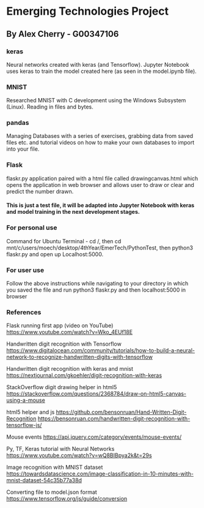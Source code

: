 # Emerging Technologies Project
## By Alex Cherry - G00347106

### keras
Neural networks created with keras (and Tensorflow). Jupyter Notebook uses keras to train the model created here (as seen in the model.ipynb file).

### MNIST
Researched MNIST with C development using the Windows Subsystem (Linux). Reading in files and bytes.

### pandas
Managing Databases with a series of exercises, grabbing data from saved files etc. and tutorial videos on how to make your own databases to import into your file.

### Flask
flaskr.py application paired with a html file called drawingcanvas.html which opens the application in web browser and allows user to draw or clear and predict the number drawn. 
#### This is just a test file, it will be adapted into Jupyter Notebook with keras and model training in the next development stages.

### For personal use
Command for Ubuntu Terminal - cd /, then cd mnt/c/users/moech/desktop/4thYear/EmerTech/PythonTest, then python3 flaskr.py and open up Localhost:5000. 

### For user use
Follow the above instructions while navigating to your directory in which you saved the file and run python3 flaskr.py and then localhost:5000 in browser

### References

Flask running first app (video on YouTube)
https://www.youtube.com/watch?v=Wko_4EUf18E 

Handwritten digit recognition with Tensorflow
https://www.digitalocean.com/community/tutorials/how-to-build-a-neural-network-to-recognize-handwritten-digits-with-tensorflow

Handwritten digit recognition with keras and mnist
https://nextjournal.com/gkoehler/digit-recognition-with-keras

StackOverflow digit drawing helper in html5
https://stackoverflow.com/questions/2368784/draw-on-html5-canvas-using-a-mouse

html5 helper and js 
https://github.com/bensonruan/Hand-Written-Digit-Recognition
https://bensonruan.com/handwritten-digit-recognition-with-tensorflow-js/

Mouse events
https://api.jquery.com/category/events/mouse-events/

Py, TF, Keras tutorial with Neural Networks
https://www.youtube.com/watch?v=wQ8BIBpya2k&t=29s

Image recognition with MNIST dataset
https://towardsdatascience.com/image-classification-in-10-minutes-with-mnist-dataset-54c35b77a38d

Converting file to model.json format
https://www.tensorflow.org/js/guide/conversion


